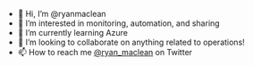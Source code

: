 - 👋 Hi, I’m @ryanmaclean
- 👀 I’m interested in monitoring, automation, and sharing
- 🌱 I’m currently learning Azure
- 🤝 I’m looking to collaborate on anything related to operations! 
- 📫 How to reach me [@ryan_maclean](https://twitter.com/ryan_maclean) on Twitter

<!---
ryanmaclean/ryanmaclean is a ✨ special ✨ repository because its `README.md` (this file) appears on your GitHub profile.
You can click the Preview link to take a look at your changes.
--->
